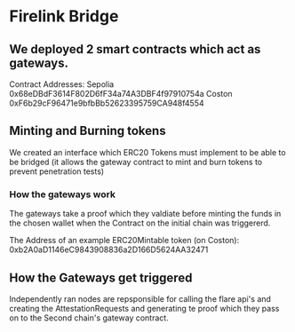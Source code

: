 # Firelink Bridge
## We deployed 2 smart contracts which act as gateways.
Contract Addresses:
Sepolia 0x68eDBdF3614F802D6fF34a74A3DBF4f97910754a
Coston 0xF6b29cF96471e9bfbBb52623395759CA948f4554

## Minting and Burning tokens
We created an interface which ERC20 Tokens must implement to be able to be bridged (it allows the gateway contract to mint and burn tokens to prevent penetration tests)

### How the gateways work
The gateways take a proof which they valdiate before minting the funds in the chosen wallet when the Contract on the initial chain was triggererd.

The Address of an example ERC20Mintable token (on Coston): 0xb2A0aD1146eC9843908836a2D166D5624AA32471

## How the Gateways get triggered
Independently ran nodes are repsponsible for calling the flare api's and creating the AttestationRequests and generating te proof which they pass on to the Second chain's gateway contract.

